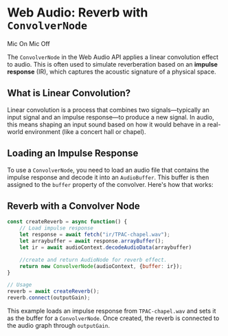 Web Audio: Reverb with `ConvolverNode`
======================================

Mic On Mic Off

The `ConvolverNode` in the Web Audio API applies a linear convolution effect to audio. This is often used to simulate reverberation based on an **impulse response** (IR), which captures the acoustic signature of a physical space.

What is Linear Convolution?
---------------------------

Linear convolution is a process that combines two signals—typically an input signal and an impulse response—to produce a new signal. In audio, this means shaping an input sound based on how it would behave in a real-world environment (like a concert hall or chapel).

Loading an Impulse Response
---------------------------

To use a `ConvolverNode`, you need to load an audio file that contains the impulse response and decode it into an `AudioBuffer`. This buffer is then assigned to the `buffer` property of the convolver. Here's how that works:

Reverb with a Convolver Node
----------------------------
```js
const createReverb = async function() {
    // Load impulse response
    let response = await fetch("ir/TPAC-chapel.wav");
    let arraybuffer = await response.arrayBuffer();
    let ir = await audioContext.decodeAudioData(arraybuffer)

    //create and return AudioNode for reverb effect.
    return new ConvolverNode(audioContext, {buffer: ir});
}

// Usage
reverb = await createReverb();
reverb.connect(outputGain);
```

This example loads an impulse response from `TPAC-chapel.wav` and sets it as the buffer for a `ConvolverNode`. Once created, the reverb is connected to the audio graph through `outputGain`.
